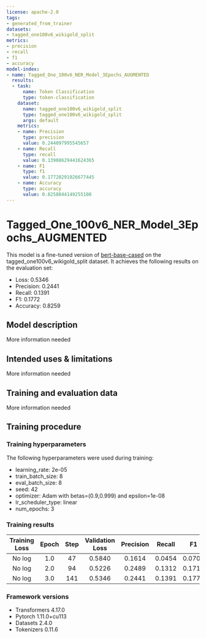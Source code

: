 ```yaml
---
license: apache-2.0
tags:
- generated_from_trainer
datasets:
- tagged_one100v6_wikigold_split
metrics:
- precision
- recall
- f1
- accuracy
model-index:
- name: Tagged_One_100v6_NER_Model_3Epochs_AUGMENTED
  results:
  - task:
      name: Token Classification
      type: token-classification
    dataset:
      name: tagged_one100v6_wikigold_split
      type: tagged_one100v6_wikigold_split
      args: default
    metrics:
    - name: Precision
      type: precision
      value: 0.244097995545657
    - name: Recall
      type: recall
      value: 0.13908629441624365
    - name: F1
      type: f1
      value: 0.17720291026677445
    - name: Accuracy
      type: accuracy
      value: 0.8258844149255108
---
```


<!-- This model card has been generated automatically according to the information the Trainer had access to. You
should probably proofread and complete it, then remove this comment. -->

# Tagged_One_100v6_NER_Model_3Epochs_AUGMENTED

This model is a fine-tuned version of [bert-base-cased](https://huggingface.co/bert-base-cased) on the tagged_one100v6_wikigold_split dataset.
It achieves the following results on the evaluation set:
- Loss: 0.5346
- Precision: 0.2441
- Recall: 0.1391
- F1: 0.1772
- Accuracy: 0.8259

## Model description

More information needed

## Intended uses & limitations

More information needed

## Training and evaluation data

More information needed

## Training procedure

### Training hyperparameters

The following hyperparameters were used during training:
- learning_rate: 2e-05
- train_batch_size: 8
- eval_batch_size: 8
- seed: 42
- optimizer: Adam with betas=(0.9,0.999) and epsilon=1e-08
- lr_scheduler_type: linear
- num_epochs: 3

### Training results

| Training Loss | Epoch | Step | Validation Loss | Precision | Recall | F1     | Accuracy |
|:-------------:|:-----:|:----:|:---------------:|:---------:|:------:|:------:|:--------:|
| No log        | 1.0   | 47   | 0.5840          | 0.1614    | 0.0454 | 0.0709 | 0.8044   |
| No log        | 2.0   | 94   | 0.5226          | 0.2489    | 0.1312 | 0.1718 | 0.8256   |
| No log        | 3.0   | 141  | 0.5346          | 0.2441    | 0.1391 | 0.1772 | 0.8259   |


### Framework versions

- Transformers 4.17.0
- Pytorch 1.11.0+cu113
- Datasets 2.4.0
- Tokenizers 0.11.6
